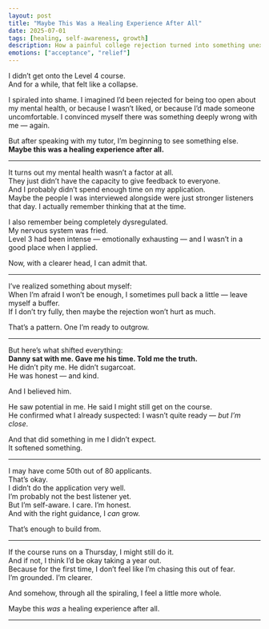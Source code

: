 ```yaml
---
layout: post
title: "Maybe This Was a Healing Experience After All"
date: 2025-07-01
tags: [healing, self-awareness, growth]
description: How a painful college rejection turned into something unexpectedly restorative.
emotions: ["acceptance", "relief"]
---
```


I didn’t get onto the Level 4 course.  
And for a while, that felt like a collapse.

I spiraled into shame. I imagined I’d been rejected for being too open about my mental health, or because I wasn’t liked, or because I’d made someone uncomfortable. I convinced myself there was something deeply wrong with me — again.

But after speaking with my tutor, I’m beginning to see something else.  
**Maybe this was a healing experience after all.**

---

It turns out my mental health wasn’t a factor at all.  
They just didn’t have the capacity to give feedback to everyone.  
And I probably didn’t spend enough time on my application.  
Maybe the people I was interviewed alongside were just stronger listeners that day. I actually remember thinking that at the time.

I also remember being completely dysregulated.  
My nervous system was fried.  
Level 3 had been intense — emotionally exhausting — and I wasn’t in a good place when I applied.

Now, with a clearer head, I can admit that.

---

I’ve realized something about myself:  
When I’m afraid I won’t be enough, I sometimes pull back a little — leave myself a buffer.  
If I don’t try fully, then maybe the rejection won’t hurt as much.

That’s a pattern. One I’m ready to outgrow.

---

But here’s what shifted everything:  
**Danny sat with me. Gave me his time. Told me the truth.**  
He didn’t pity me. He didn’t sugarcoat.  
He was honest — and kind.

And I believed him.

He saw potential in me. He said I might still get on the course.  
He confirmed what I already suspected: I wasn’t quite ready — *but I’m close*.

And that did something in me I didn’t expect.  
It softened something.

---

I may have come 50th out of 80 applicants.  
That’s okay.  
I didn’t do the application very well.  
I’m probably not the best listener yet.  
But I’m self-aware. I care. I’m honest.  
And with the right guidance, I *can* grow.

That’s enough to build from.

---

If the course runs on a Thursday, I might still do it.  
And if not, I think I’d be okay taking a year out.  
Because for the first time, I don’t feel like I’m chasing this out of fear.  
I’m grounded. I’m clearer.

And somehow, through all the spiraling, I feel a little more whole.

Maybe this *was* a healing experience after all.


---